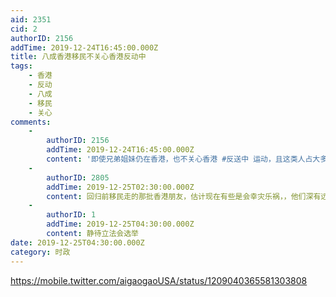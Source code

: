 ```yaml
---
aid: 2351
cid: 2
authorID: 2156
addTime: 2019-12-24T16:45:00.000Z
title: 八成香港移民不关心香港反动中
tags:
    - 香港
    - 反动
    - 八成
    - 移民
    - 关心
comments:
    -
        authorID: 2156
        addTime: 2019-12-24T16:45:00.000Z
        content: '即使兄弟姐妹仍在香港，也不关心香港 #反送中 运动，且这类人占大多数，起码80%'
    -
        authorID: 2805
        addTime: 2019-12-25T02:30:00.000Z
        content: 回归前移民走的那批香港朋友，估计现在有些是会幸灾乐祸，，他们深有远见啥啥…
    -
        authorID: 1
        addTime: 2019-12-25T04:30:00.000Z
        content: 静待立法会选举
date: 2019-12-25T04:30:00.000Z
category: 时政
---
```


https://mobile.twitter.com/aigaogaoUSA/status/1209040365581303808
